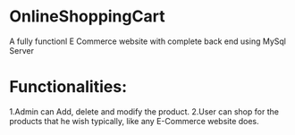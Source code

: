 # OnlineShoppingCart
A fully functionl E Commerce website with complete back end using MySql Server
# Functionalities:
1.Admin can Add, delete and modify the product.
2.User can shop for the products that he wish typically, like any E-Commerce website does.
